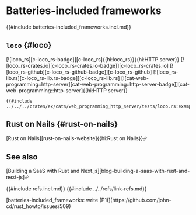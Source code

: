 # Batteries-included frameworks

{{#include batteries-included_frameworks.incl.md}}

## `loco` {#loco}

[![loco_rs][c-loco_rs-badge]][c-loco_rs]{{hi:loco_rs}}{{hi:HTTP server}}
[![loco_rs-crates.io][c-loco_rs-crates.io-badge]][c-loco_rs-crates.io]
[![loco_rs-github][c-loco_rs-github-badge]][c-loco_rs-github]
[![loco_rs-lib.rs][c-loco_rs-lib.rs-badge]][c-loco_rs-lib.rs]
[![cat-web-programming::http-server][cat-web-programming::http-server-badge]][cat-web-programming::http-server]{{hi:HTTP server}}

```rust,editable
{{#include ../../../crates/ex/cats/web_programming_http_server/tests/loco.rs:example}}
```

## Rust on Nails {#rust-on-nails}

[Rust on Nails][rust-on-nails-website]{{hi:Rust on Nails}}⮳

## See also

[Building a SaaS with Rust and Next.js][blog-building-a-saas-with-rust-and-next-js]⮳

{{#include refs.incl.md}}
{{#include ../../refs/link-refs.md}}

<div class="hidden">
[batteries-included_frameworks: write (P1)](https://github.com/john-cd/rust_howto/issues/509)

</div>
